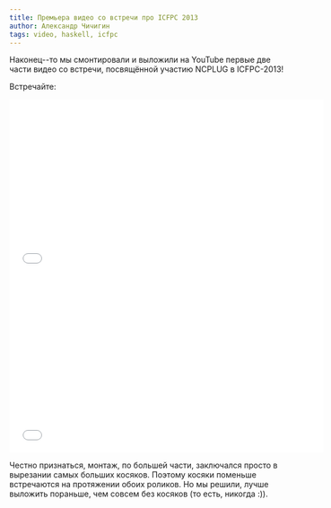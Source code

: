 ```yaml
---
title: Премьера видео со встречи про ICFPC 2013
author: Александр Чичигин
tags: video, haskell, icfpc
---
```


Наконец--то мы смонтировали и выложили на YouTube первые две части видео
со встречи, посвящённой участию NCPLUG в ICFPC-2013!

Встречайте:

<!--more-->

<iframe width="560" height="315" src="//www.youtube.com/embed/T9VNnXr_8-E" frameborder="0" allowfullscreen></iframe>

<iframe width="560" height="315" src="//www.youtube.com/embed/XURGIs8KraA" frameborder="0" allowfullscreen></iframe>

<br/>

Честно признаться, монтаж, по большей части, заключался просто в вырезании
самых больших косяков. Поэтому косяки поменьше встречаются на протяжении
обоих роликов. Но мы решили, лучше выложить пораньше, чем совсем без косяков
(то есть, никогда :)).
